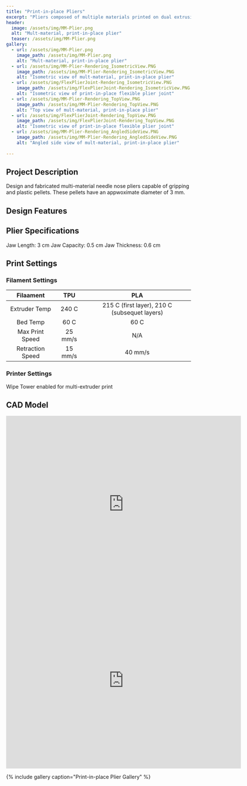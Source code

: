 ```yaml
---
title: "Print-in-place Pliers"
excerpt: "Pliers composed of multiple materials printed on dual extrusion printer"
header:
  image: /assets/img/MM-Plier.png
  alt: "Mult-material, print-in-place plier"
  teaser: /assets/img/MM-Plier.png
gallery:
  - url: /assets/img/MM-Plier.png
    image_path: /assets/img/MM-Plier.png
    alt: "Mult-material, print-in-place plier"
  - url: /assets/img/MM-Plier-Rendering_IsometricView.PNG
    image_path: /assets/img/MM-Plier-Rendering_IsometricView.PNG 
    alt: "Isometric view of mult-material, print-in-place plier"
  - url: /assets/img/FlexPlierJoint-Rendering_IsometricView.PNG
    image_path: /assets/img/FlexPlierJoint-Rendering_IsometricView.PNG
    alt: "Isometric view of print-in-place flexible plier joint"
  - url: /assets/img/MM-Plier-Rendering_TopView.PNG
    image_path: /assets/img/MM-Plier-Rendering_TopView.PNG
    alt: "Top view of mult-material, print-in-place plier"
  - url: /assets/img/FlexPlierJoint-Rendering_TopView.PNG
    image_path: /assets/img/FlexPlierJoint-Rendering_TopView.PNG
    alt: "Isometric view of print-in-place flexible plier joint"
  - url: /assets/img/MM-Plier-Rendering_AngledSideView.PNG
    image_path: /assets/img/MM-Plier-Rendering_AngledSideView.PNG
    alt: "Angled side view of mult-material, print-in-place plier"
   
---
```

## Project Description
   Design and fabricated multi-material needle nose pliers capable of gripping and plastic pellets. These pellets have an appwoximate diameter of 3 mm.
## Design Features

## Plier Specifications
  Jaw Length: 3 cm
  Jaw Capacity: 0.5 cm
  Jaw Thickness: 0.6 cm

## Print Settings
### Filament Settings
  | Filaament | TPU | PLA |
  | :---: | :---: | :---: |
  | Extruder Temp | 240 C | 215 C (first layer), 210 C (subsequet layers) |
  | Bed Temp | 60 C | 60 C |
  | Max Print Speed | 25 mm/s | N/A |
  | Retraction Speed | 15 mm/s | 40 mm/s |

### Printer Settings
  Wipe Tower enabled for multi-extruder print

## CAD Model
<iframe src="https://vanderbilt643.autodesk360.com/shares/public/SH35dfcQT936092f0e435aca05bcb9caf030?mode=embed" width="640" height="480" allowfullscreen="true" webkitallowfullscreen="true" mozallowfullscreen="true"  frameborder="0"></iframe>
<iframe src="https://vanderbilt643.autodesk360.com/shares/public/SH35dfcQT936092f0e4374907dc0d2424dfb?mode=embed" width="640" height="480" allowfullscreen="true" webkitallowfullscreen="true" mozallowfullscreen="true"  frameborder="0"></iframe>

{% include gallery caption="Print-in-place Plier Gallery" %}
